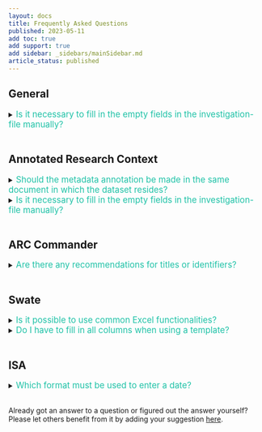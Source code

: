 ```yaml
---
layout: docs
title: Frequently Asked Questions
published: 2023-05-11
add toc: true 
add support: true 
add sidebar: _sidebars/mainSidebar.md
article_status: published
---
```


## General

<details><summary><span style="color: #1fc2a7;font-size:1.2em">
Is it necessary to fill in the empty fields in the investigation-file manually? 
</summary>
No. Although it is possible to fill in the workbook manually, we recommend using <a href="https://nfdi4plants.org/nfdi4plants.knowledgebase/docs/implementation/ArcCommander.html">ARC Commander</a> to add this metadata.
</details>
<br>

## Annotated Research Context

<details><summary><span style="color: #1fc2a7;font-size:1.2em">
Should the metadata annotation be made in the same document in which the dataset resides? 
</summary>
No. The metadata describing the data is annotated in a separate xlsx-file that resides in the parent folder of the data sets.
</details>

<details><summary><span style="color: #1fc2a7;font-size:1.2em">
Is it necessary to fill in the empty fields in the investigation-file manually? 
</summary>
No. Although it is possible to fill out the workbook manually, we recommend using <a href="https://nfdi4plants.org/nfdi4plants.knowledgebase/docs/implementation/ArcCommander.html">ARC Commander</a> to add this metadata.
</details>
<br>

## ARC Commander

<details><summary><span style="color: #1fc2a7;font-size:1.2em">
Are there any recommendations for titles or identifiers?
</summary>
Avoid using spaces in the identifier. Use underscores and capital letters instead. There are no specific restrictions regarding the title. Although it is possible to fill in the workbook manually, we recommend using <a href="https://nfdi4plants.org/nfdi4plants.knowledgebase/docs/implementation/ArcCommander.html">ARC Commander</a> to add this metadata.
</details>
<br>
<!--<details><summary><span style="color: #1fc2a7;font-size:1.2em">
How to retrieve a valid access token? - #163
</summary>
English version of ARC Commander - Authentication Step Fix - detailed version #157
Note, this also works for "arc get"
<br>

___TLDR:___

- Have a GitLab account
- Generate a GitLab access token (Preferences -> Access Tokens) (with API and read/write repository)
- Copy token string
- Clone a GitLab repo with adjusted address (one for which you have the respective access rights): 

```BASH
git clone https://oauth2:TOKENSTRING@git.nfdi4plants.org/abc/xyz
```
<br>

___Detailed version:___

-> Go to https://git.nfdi4plants.org/explore and sign in

Prepare one project for testing:<br>
-> Menu -> Projects -> Your projects<br>
-> Create project<br>
-> Create blank project<br>
-> Select a project name, e.g. “Test"<br>
-> Visibility Level: “Private”<br>
-> remove the tick in front of README<br>
-> Create project<br>

-> In the upper right corner, next to the avatar in the dropdown menu, select “Preferences”.<br>
-> In the left menu, select “Access Tokens”.<br>
-> Select a name for the token, tick api, read_repository and write_repository.<br>
-> Create personal access token<br>

-> Copy token<br>
-> Prepare cmd command: <br>
```BASH
git clone https://oauth2:<TOKENSTRING>@git.nfdi4plants.org/abc/xyz
```
-> Replace „\<TOKENSTRING>“ with the token.<br>
-> abc is the GitHub handle (upper right corner, dropdown menu next to avatar, all parts of the string following “@“)<br>
-> xyz is the name of the project just created<br>
-> In Windows, go in the explorer in the directory in which the test repository shall be cloned (here named “project”)
enter „cmd“ and execute the command there, as an alternative, navigate in the Command Prompt to this directory.<br>

In case you want to delete the Test repo again: navigate into the project within the DataHUB, on the left hand side select settings and general
->advanced->Expand-> at the bottom: “ Delete project”.
</details>
<br>-->

## Swate

<details><summary><span style="color: #1fc2a7;font-size:1.2em">
Is it possible to use common Excel functionalities?
</summary>
Yes. In fact, this is one of the reasons why we decided to embed Swate within Excel, as it allows users to continue using the Excel functionality they are accustomed to.
</details>

<details><summary><span style="color: #1fc2a7;font-size:1.2em">
Do I have to fill in all columns when using a template?
</summary>
No. However, if you want to submit your data to a <a href="https://nfdi4plants.org/nfdi4plants.knowledgebase/docs/fundamentals/PublicDataRepositories.html">public data repository</a>, these will require specific metadata. For this purpose we provide the corresponding templates helping you to annotate your data accordingly.
</details>
<br>

## ISA

<details><summary><span style="color: #1fc2a7;font-size:1.2em">
Which format must be used to enter a date?
</summary>
String formatted as ISO8601 date: YYYY-MM-DD
</details>
<br>
<!--
## ARCitect

<details><summary><span style="color: #1fc2a7;font-size:1.2em">
Question
</summary>
Answer
</details>

## DataHUB

<details><summary><span style="color: #1fc2a7;font-size:1.2em">
Question
</summary>
Answer
</details>

## DataPLAN

<details><summary><span style="color: #1fc2a7;font-size:1.2em">
Question
</summary>
Answer
</details>

<!--Other Design-version

**Q:**  Which format must be used to enter a date?

**A:**  String formatted as ISO8601 date: YYYY-MM-DD-->

Already got an answer to a question or figured out the answer yourself? Please let others benefit from it by adding your suggestion [here](https://github.com/nfdi4plants/nfdi4plants.knowledgebase/issues/new?assignees=CMR248&labels=FAQ&projects=&template=contribution-to-the-faq-section.md&title=%5BFAQ%5D).